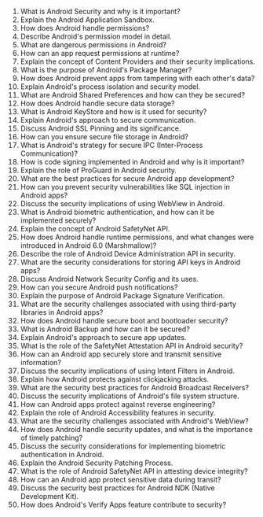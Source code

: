 1. What is Android Security and why is it important?
2. Explain the Android Application Sandbox.
3. How does Android handle permissions?
4. Describe Android's permission model in detail.
5. What are dangerous permissions in Android?
6. How can an app request permissions at runtime?
7. Explain the concept of Content Providers and their security implications.
8. What is the purpose of Android's Package Manager?
9. How does Android prevent apps from tampering with each other's data?
10. Explain Android's process isolation and security model.
11. What are Android Shared Preferences and how can they be secured?
12. How does Android handle secure data storage?
13. What is Android KeyStore and how is it used for security?
14. Explain Android's approach to secure communication.
15. Discuss Android SSL Pinning and its significance.
16. How can you ensure secure file storage in Android?
17. What is Android's strategy for secure IPC (Inter-Process Communication)?
18. How is code signing implemented in Android and why is it important?
19. Explain the role of ProGuard in Android security.
20. What are the best practices for secure Android app development?
21. How can you prevent security vulnerabilities like SQL injection in Android apps?
22. Discuss the security implications of using WebView in Android.
23. What is Android biometric authentication, and how can it be implemented securely?
24. Explain the concept of Android SafetyNet API.
25. How does Android handle runtime permissions, and what changes were introduced in Android 6.0 (Marshmallow)?
26. Describe the role of Android Device Administration API in security.
27. What are the security considerations for storing API keys in Android apps?
28. Discuss Android Network Security Config and its uses.
29. How can you secure Android push notifications?
30. Explain the purpose of Android Package Signature Verification.
31. What are the security challenges associated with using third-party libraries in Android apps?
32. How does Android handle secure boot and bootloader security?
33. What is Android Backup and how can it be secured?
34. Explain Android's approach to secure app updates.
35. What is the role of the SafetyNet Attestation API in Android security?
36. How can an Android app securely store and transmit sensitive information?
37. Discuss the security implications of using Intent Filters in Android.
38. Explain how Android protects against clickjacking attacks.
39. What are the security best practices for Android Broadcast Receivers?
40. Discuss the security implications of Android's file system structure.
41. How can Android apps protect against reverse engineering?
42. Explain the role of Android Accessibility features in security.
43. What are the security challenges associated with Android's WebView?
44. How does Android handle security updates, and what is the importance of timely patching?
45. Discuss the security considerations for implementing biometric authentication in Android.
46. Explain the Android Security Patching Process.
47. What is the role of Android SafetyNet API in attesting device integrity?
48. How can an Android app protect sensitive data during transit?
49. Discuss the security best practices for Android NDK (Native Development Kit).
50. How does Android's Verify Apps feature contribute to security?
